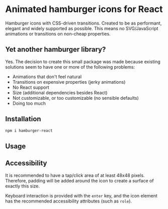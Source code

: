 # Animated hamburger icons for React
Hamburger icons with CSS-driven transitions. Created to be as performant, elegant and widely supported as possible. This means no SVG/JavaScript animations or transitions on non-cheap properties.

## Yet another hamburger library?
Yes. The decision to create this small package was made because existing solutions seem to have one or more of the following problems:

- Animations that don't feel natural
- Transitions on expensive properties (jerky animations)
- No React support
- Size (additional dependencies besides React)
- Not customizable, or too customizable (no sensible defaults)
- Doing too much

## Installation
```sh
npm i hamburger-react
```

## Usage

## Accessibility
It is recommended to have a tap/click area of at least 48x48 pixels. Therefore, padding will be added around the icon to create a surface of exactly this size.

Keyboard interaction is provided with the `enter` key, and the icon element has the recommended accessibility attributes (such as `role`).
